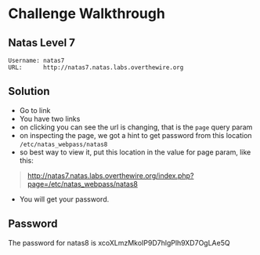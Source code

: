 # Challenge Walkthrough

## Natas Level 7

```
Username: natas7
URL:      http://natas7.natas.labs.overthewire.org
```

## Solution

- Go to link
- You have two links
- on clicking you can see the url is changing, that is the `page` query param
- on inspecting the page, we got a hint to get password from this location `/etc/natas_webpass/natas8`
- so best way to view it, put this location in the value for page param, like this:
> http://natas7.natas.labs.overthewire.org/index.php?page=/etc/natas_webpass/natas8
- You will get your password.

## Password

The password for natas8 is xcoXLmzMkoIP9D7hlgPlh9XD7OgLAe5Q